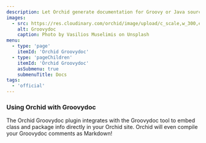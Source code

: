 ```yaml
---
description: Let Orchid generate documentation for Groovy or Java sources.
images:
  - src: https://res.cloudinary.com/orchid/image/upload/c_scale,w_300,e_blur:150/v1550345984/plugins/groovydoc.jpg
    alt: Groovydoc
    caption: Photo by Vasilios Muselimis on Unsplash
menu:
  - type: 'page'
    itemId: 'Orchid Groovydoc'
  - type: 'pageChildren'
    itemId: 'Orchid Groovydoc'
    asSubmenu: true
    submenuTitle: Docs
tags:
  - 'official'
---
```


### Using Orchid with Groovydoc

The Orchid Groovydoc plugin integrates with the Groovydoc tool to embed class and package info directly in your Orchid 
site. Orchid will even compile your Groovydoc comments as Markdown!